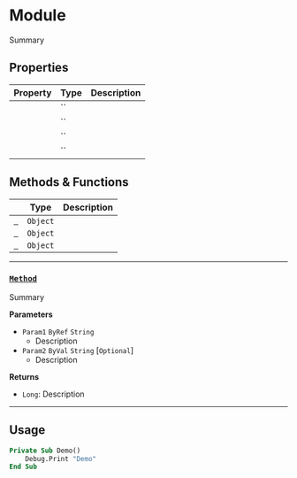 # Module

Summary

## Properties

| Property | Type | Description |
|----------|------|-------------|
| ` `      | ``   |             |
| ` `      | ``   |             |
| ` `      | ``   |             |
| ` `      | ``   |             |

## Methods & Functions

|          | Type     | Description |
|----------|----------|-------------|
| [` `](#) | `Object` |             |
| [` `](#) | `Object` |             |
| [` `](#) | `Object` |             |

---

### [`Method`](Method.bas#L0)

Summary

**Parameters**
- `Param1` `ByRef` `String`
    - Description
- `Param2` `ByVal` `String` [`Optional`]
    - Description

**Returns**
- `Long`: Description

---

## Usage

```vb
Private Sub Demo()
    Debug.Print "Demo"
End Sub
```
